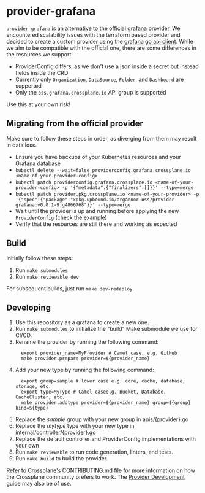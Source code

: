 # provider-grafana

`provider-grafana` is an alternative to the [official grafana provider](https://github.com/grafana/crossplane-provider-grafana).
We encountered scalability issues with the terraform based provider and decided to create a custom provider using the 
[grafana go api client](https://github.com/grafana/grafana-openapi-client-go). While we aim to be compatible with the
official one, there are some differences in the resources we support:

- ProviderConfig differs, as we don't use a json inside a secret but instead fields inside the CRD
- Currently only `Organization`, `DataSource`, `Folder`, and `Dashboard` are supported
- Only the `oss.grafana.crossplane.io` API group is supported

Use this at your own risk!

## Migrating from the official provider

Make sure to follow these steps in order, as diverging from them may result in data loss.

- Ensure you have backups of your Kubernetes resources and your Grafana database
- `kubectl delete --wait=false providerconfig.grafana.crossplane.io <name-of-your-provider-config>`
- `kubectl patch providerconfig.grafana.crossplane.io <name-of-your-provider-config> -p '{"metadata":{"finalizers":[]}}' --type=merge`
- `kubectl patch provider.pkg.crossplane.io <name-of-your-provider> -p '{"spec":{"package":"xpkg.upbound.io/argannor-oss/provider-grafana:v0.0.1-9.g4866768"}}' --type=merge`
- Wait until the provider is up and running before applying the new `ProviderConfig` (check the [example](examples/provider/config.yaml))
- Verify that the resources are still there and working as expected

## Build

Initially follow these steps:

1. Run `make submodules`
2. Run `make reviewable dev`

For subsequent builds, just run `make dev-redeploy`.


## Developing

1. Use this repository as a grafana to create a new one.
1. Run `make submodules` to initialize the "build" Make submodule we use for CI/CD.
1. Rename the provider by running the following command:
   ```shell
     export provider_name=MyProvider # Camel case, e.g. GitHub
     make provider.prepare provider=${provider_name}
   ```
1. Add your new type by running the following command:
   ```shell
     export group=sample # lower case e.g. core, cache, database, storage, etc.
     export type=MyType # Camel casee.g. Bucket, Database, CacheCluster, etc.
     make provider.addtype provider=${provider_name} group=${group} kind=${type}
   ```
1. Replace the *sample* group with your new group in apis/{provider}.go
1. Replace the *mytype* type with your new type in internal/controller/{provider}.go
1. Replace the default controller and ProviderConfig implementations with your own
1. Run `make reviewable` to run code generation, linters, and tests.
1. Run `make build` to build the provider.

Refer to Crossplane's [CONTRIBUTING.md] file for more information on how the
Crossplane community prefers to work. The [Provider Development][provider-dev]
guide may also be of use.

[CONTRIBUTING.md]: https://github.com/crossplane/crossplane/blob/master/CONTRIBUTING.md
[provider-dev]: https://github.com/crossplane/crossplane/blob/master/contributing/guide-provider-development.md
